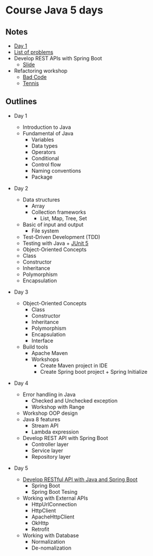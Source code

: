 # Course Java 5 days

## Notes
* [Day 1](https://github.com/up1/course-basic-java-5-days/tree/master/workshop/day01/day01)
* [List of problems](https://github.com/up1/course-basic-java-5-days/wiki/List-of-Kata)
* Develop REST APIs with Spring Boot
  * [Slide](https://github.com/up1/course-springboot-2020/blob/main/slide/SCK-SPRING-BOOT-RESTFUL-API-WORKSHOP.pdf) 
* Refactoring workshop
  * [Bad Code](https://github.com/up1/workshop-java-badcode) 
  * [Tennis](https://github.com/up1/Tennis-Refactoring-Kata/tree/master/java)

## Outlines

* Day 1
  * Introduction to Java
  * Fundamental of Java
    * Variables
    * Data types
    * Operators
    * Conditional 
    * Control flow 
    * Naming conventions
    * Package
    
* Day 2
    * Data structures
      * Array
      * Collection frameworks
        * List, Map, Tree, Set 
    * Basic of input and output
      * File system 
    * Test-Driven Development (TDD)
    * Testing with Java  + [JUnit 5](https://junit.org/junit5/)
    * Object-Oriented Concepts
    * Class
    * Constructor
    * Inheritance
    * Polymorphism
    * Encapsulation 
    
* Day 3
    * Object-Oriented Concepts
      * Class
      * Constructor
      * Inheritance
      * Polymorphism
      * Encapsulation 
      * Interface
    * Build tools
      * Apache Maven
      * Workshops
        * Create Maven project in IDE
        * Create Spring boot project + Spring Initialize
    
* Day 4
    * Error handling in Java
      * Checked and Unchecked exception
      * Workshop with Range
    * Workshop OOP design
    * Java 8 features
      * Stream API
      * Lambda expression
    * Develop REST API with Spring Boot
      * Controller layer
      * Service layer
      * Repository layer
* Day 5
    * [Develop RESTful API with Java and Spring Boot](https://github.com/up1/course-springboot-2020/wiki/Workshop-REST-API)
      * Spring Boot
      * Spring Boot Tesing
    * Working with External APIs
      * HttpUrlConnection
      * HttpClient
      * ApacheHttpClient
      * OkHttp
      * Retrofit
    * Working with Database
      * Normalization
      * De-nomalization
      
